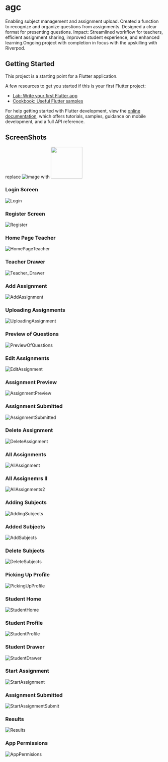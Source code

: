 # agc

Enabling subject management and assignment upload. Created a function to recognize and
organize questions from assignments. Designed a clear format for presenting questions. Impact: Streamlined workflow for
teachers, efficient assignment sharing, improved student experience, and enhanced learning.Ongoing project with completion in focus with the upskilling with Riverpod.

## Getting Started

This project is a starting point for a Flutter application.

A few resources to get you started if this is your first Flutter project:

- [Lab: Write your first Flutter app](https://docs.flutter.dev/get-started/codelab)
- [Cookbook: Useful Flutter samples](https://docs.flutter.dev/cookbook)

For help getting started with Flutter development, view the
[online documentation](https://docs.flutter.dev/), which offers tutorials,
samples, guidance on mobile development, and a full API reference.

## ScreenShots
replace ![ image](https://your-image-url.type) with <img src="https://your-image-url.type" width="100" height="100">
### Login Screen
![Login](https://github.com/preetdhamu/AGC-Assignment-App/assets/108987388/8f34f28e-e347-4350-a4fb-c522a1711cab)
### Register Screen
![Register](https://github.com/preetdhamu/AGC-Assignment-App/assets/108987388/7e4b5f20-f7f2-4681-8747-1e2fee48afeb)

### Home Page Teacher
![HomePageTeacher](https://github.com/preetdhamu/AGC-Assignment-App/assets/108987388/b8448a45-c594-4cb3-9e82-af34312da0be)
### Teacher Drawer 
![Teacher_Drawer](https://github.com/preetdhamu/AGC-Assignment-App/assets/108987388/bedf9382-75ac-4a6b-b9da-0b74fe933c31)

### Add Assignment 
![AddAssignment](https://github.com/preetdhamu/AGC-Assignment-App/assets/108987388/119590ae-6893-4103-a4a2-6cc0de0313c5)
### Uploading Assignments
![UploadingAssignment](https://github.com/preetdhamu/AGC-Assignment-App/assets/108987388/65883498-ad5a-42ff-978d-2fbf0b5544f1)
### Preview of Questions
![PreviewOfQuestions](https://github.com/preetdhamu/AGC-Assignment-App/assets/108987388/ba9f660e-a388-436c-beed-fb7cf8aa1d42)
### Edit Assignments
![EditAssignment](https://github.com/preetdhamu/AGC-Assignment-App/assets/108987388/d3628fa0-c7ec-4480-afad-9e1d38f688e1)
### Assignment Preview
![AssignmentPreview](https://github.com/preetdhamu/AGC-Assignment-App/assets/108987388/b7db4c21-2499-45fa-bb74-d958a40abb97)
### Assignment Submitted
![AssignmentSubmitted](https://github.com/preetdhamu/AGC-Assignment-App/assets/108987388/db4f8059-0adf-4f55-87bc-c5f7d63a3361)
### Delete Assignment
![DeleteAssignment](https://github.com/preetdhamu/AGC-Assignment-App/assets/108987388/082fa19d-e018-43c4-a188-09a77c8e6625)
### All Assignments
![AllAssignment](https://github.com/preetdhamu/AGC-Assignment-App/assets/108987388/e8cd3e1c-7ae9-483f-bf59-7c281c4f9a4b)
### All Assignemrs II
![AllAssignments2](https://github.com/preetdhamu/AGC-Assignment-App/assets/108987388/ff9ada48-9641-4d4a-9cb7-0eb1c670b69b)
### Adding Subjects
![AddingSubjects](https://github.com/preetdhamu/AGC-Assignment-App/assets/108987388/fe9fd109-95ac-491f-a258-f468f6c93810)
### Added Subjects
![AddSubjects](https://github.com/preetdhamu/AGC-Assignment-App/assets/108987388/f9ae38f9-0466-422a-b0bd-933fb04cb7cc)
### Delete Subjects 
![DeleteSubjects](https://github.com/preetdhamu/AGC-Assignment-App/assets/108987388/61a9c76f-1966-4fb7-a4eb-4f2af906d05b)

### Picking Up Profile 
![PickingUpProfile](https://github.com/preetdhamu/AGC-Assignment-App/assets/108987388/6685d99e-b29e-4b75-84a3-06a5151f98ab)


### Student Home
![StudentHome](https://github.com/preetdhamu/AGC-Assignment-App/assets/108987388/9dcc8f85-abbe-4888-90a1-eba2547fb3df)
### Student Profile
![StudentProfile](https://github.com/preetdhamu/AGC-Assignment-App/assets/108987388/fb164944-873a-4f38-96d0-aa3c1a0cc117)
### Student Drawer
![StudentDrawer](https://github.com/preetdhamu/AGC-Assignment-App/assets/108987388/b7700e05-8081-461a-9b5a-04e3149ed2ec)





### Start Assignment
![StartAssignment](https://github.com/preetdhamu/AGC-Assignment-App/assets/108987388/af4f8582-c2bf-4f89-8e11-6aa9d3a173fb)
### Assignment Submitted
![StartAssignmentSubmit](https://github.com/preetdhamu/AGC-Assignment-App/assets/108987388/7dc09bb4-911f-41fd-80f5-0428fe79db49)
### Results 
![Results](https://github.com/preetdhamu/AGC-Assignment-App/assets/108987388/8b2d4e96-f573-4d11-82e2-10a71f8d8288)



### App Permissions
![AppPermisions](https://github.com/preetdhamu/AGC-Assignment-App/assets/108987388/29c21cd8-0054-40a9-b13c-06b1d0ebfff2)
